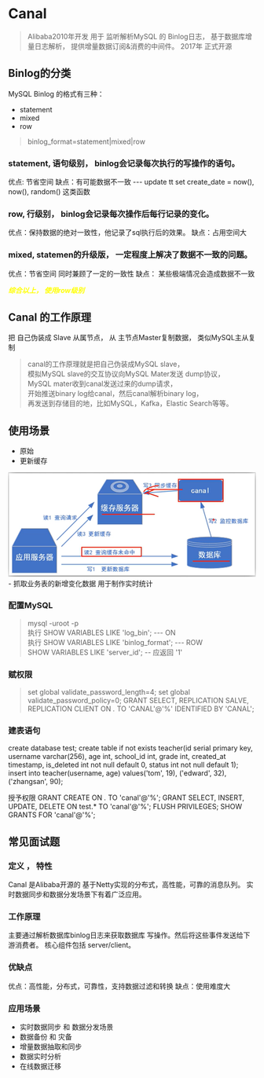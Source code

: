 # Canal

> Alibaba2010年开发 用于 监听解析MySQL 的 Binlog日志， 基于数据库增量日志解析， 提供增量数据订阅&消费的中间件。
> 2017年 正式开源


## Binlog的分类

MySQL Binlog 的格式有三种：
- statement
- mixed
- row
> binlog_format=statement|mixed|row

### statement, 语句级别， binlog会记录每次执行的写操作的语句。
优点: 节省空间
缺点：有可能数据不一致 --- update tt set create_date = now(), now(), random() 这类函数

### row, 行级别， binlog会记录每次操作后每行记录的变化。
优点：保持数据的绝对一致性，他记录了sql执行后的效果。
缺点：占用空间大

### mixed, statemen的升级版， 一定程度上解决了数据不一致的问题。
优点：节省空间 同时兼顾了一定的一致性
缺点： 某些极端情况会造成数据不一致

<font color=yellow>***综合以上， 使用row级别***</font>


## Canal 的工作原理
把 自己伪装成 Slave 从属节点， 从 主节点Master复制数据， 类似MySQL主从复制

> canal的工作原理就是把自己伪装成MySQL slave，<br>
> 模拟MySQL slave的交互协议向MySQL Mater发送 dump协议，<br>
> MySQL mater收到canal发送过来的dump请求，<br>
> 开始推送binary log给canal，然后canal解析binary log，<br>
> 再发送到存储目的地，比如MySQL，Kafka，Elastic Search等等。<br>



## 使用场景
- 原始
- 更新缓存
<img src="./static/canal_cache_redis.png"/>
- 抓取业务表的新增变化数据 用于制作实时统计


### 配置MySQL
> mysql -uroot -p <br>
> 执行 SHOW VARIABLES LIKE 'log_bin';  --- ON <br>
> 执行 SHOW VARIABLES LIKE 'binlog_format'; --- ROW <br>
> SHOW VARIABLES LIKE 'server_id';        -- 应返回 '1'

### 赋权限
> set global validate_password_length=4;
> set global validate_password_policy=0;
> GRANT SELECT, REPLICATION SALVE, REPLICATION CLIENT ON *.* TO 'CANAL'@'%' IDENTIFIED BY 'CANAL';
> 


### 建表语句
create database test;
create table if not exists teacher(id serial primary key, username varchar(256), age int, school_id int, grade int, created_at timestamp, is_deleted int not null default 0, status int not null default 1);
insert into teacher(username, age) values('tom', 19), ('edward', 32), ('zhangsan', 90);

授予权限
GRANT CREATE ON *.* TO 'canal'@'%';
GRANT SELECT, INSERT, UPDATE, DELETE ON test.* TO 'canal'@'%';
FLUSH PRIVILEGES;
SHOW GRANTS FOR 'canal'@'%';





## 常见面试题

### 定义 ， 特性
Canal 是Alibaba开源的 基于Netty实现的分布式，高性能，可靠的消息队列。 实时数据同步和数据分发场景下有着广泛应用。

### 工作原理
主要通过解析数据库binlog日志来获取数据库 写操作。然后将这些事件发送给下游消费者。
核心组件包括 server/client。

### 优缺点
优点：高性能，分布式，可靠性，支持数据过滤和转换
缺点：使用难度大

### 应用场景
- 实时数据同步 和 数据分发场景
- 数据备份 和 灾备
- 增量数据抽取和同步
- 数据实时分析
- 在线数据迁移
